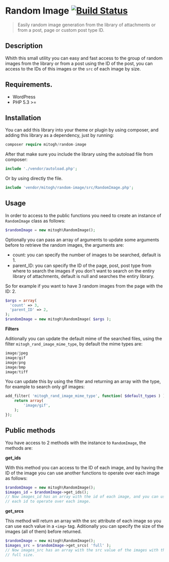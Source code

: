 Random Image [![Build Status](https://travis-ci.org/mitogh/Random-Image.svg)](https://travis-ci.org/mitogh/Random-Image)
===================

> Easily random image generation from the library of attachments or from
 a post, page or custom post type ID.  

## Description

Whith this small utility you can easy and fast access to the group of
random images from the library or from a post using the ID of the post,
you can access to the IDs of this images or the `src` of each image by
size.  

## Requirements.  

- WordPress
- PHP 5.3 >=

## Installation  

You can add this library into your theme or plugin by using composer,
and adding this library as a dependency, just by running: 

```php
composer require mitogh/random-image
```

After that make sure you include the library using the autoload file
from composer: 

```php
include './vendor/autoload.php';
```

Or by using directly the file.  

```php
include 'vendor/mitogh/random-image/src/RandomImage.php';
```

## Usage

In order to access to the public functions you need to create an
instance of `RandomImage` class as follows: 

```php
$randomImage = new mitogh\RandomImage();
```

Optionally you can pass an array of arguments to update some arguments
before to retrieve the random images, the arguments are: 

- count: you can specify the number of images to be searched, default is 1.
- parent_ID: you can specify the ID of the page, post, post type from
  where to search the images if you don't want to search on the entiry
library of attachments, default is null and searches the entiry library.  

So for example if you want to have 3 random images from the page with
the ID: 2.  

```php
$args = array(
  'count' => 3,
  'parent_ID' => 2,
);
$randomImage = new mitogh\RandomImage( $args );
```

**Filters**

Aditionally you can update the default mime of the searched files, using
the filter `mitogh_rand_image_mime_type`, by default the mime types are: 

```php
image/jpeg
image/gif
image/png
image/bmp
image/tiff
```

You can update this by using the filter and returning an array with the
type, for example to search only gif images:  

```php
add_filter( 'mitogh_rand_image_mime_type', function( $default_types ) ) {
    return array(
		'image/gif',
    );
});
```

## Public methods

You have access to 2 methods with the instance to `RandomImage`, the
methods are:   

**get_ids**

With this method you can access to the ID of each image, and by having
the ID of the image you can use another functions to operate over each
image as follows: 

```php
$randomImage = new mitogh\RandomImage();
$images_id = $randomImage->get_ids();
// Now images_id has an array with the id of each image, and you can use 
// each id to operate over each image.
```

**get_srcs**

This method will return an array with the src attribute of each image so
you can use each value in a `<img>` tag. Aditionally you can specify the
size of the images (all of them) before returned.

```php
$randomImage = new mitogh\RandomImage();
$images_src = $randomImage->get_srcs( 'full' );
// Now images_src has an array with the src value of the images with the
// full size.
```
